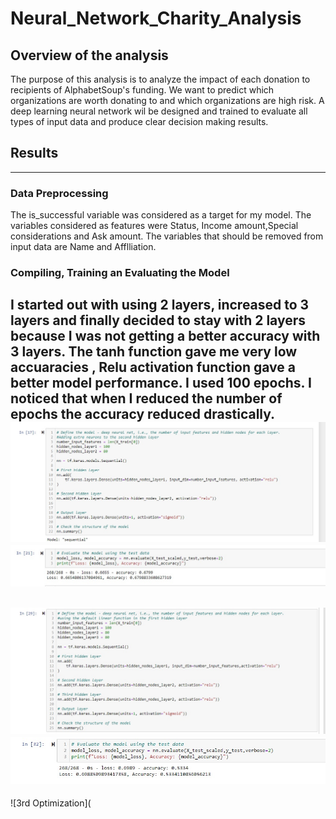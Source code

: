 # Neural_Network_Charity_Analysis
## Overview of the analysis
The purpose of this analysis is to analyze the impact of each donation to recipients of AlphabetSoup's funding. We want to predict which organizations are worth donating to and which organizations are high risk. A deep learning neural network wil be designed and trained to evaluate all types of input data and produce clear decision making results.
## Results
---
### Data Preprocessing
The is_successful variable was considered as a target for my model.
The variables considered as features were Status, Income amount,Special considerations and Ask amount.
The variables that should be removed from input data are Name and  Afflliation.
### Compiling, Training an Evaluating the Model
I started out with using 2 layers, increased to 3 layers and finally decided to stay with 2 layers because I was not getting a better accuracy with 3 layers.
The tanh function gave me very low accuaracies , Relu activation function gave a better model performance.
I used 100 epochs. I noticed that when I reduced the number of epochs the accuracy reduced drastically.
![Ist Optimization](https://github.com/Elewekeadanma/Neural_Network_Charity_Analysis/blob/main/images/optimization1.jpg)
![Results of the 1st Optimization](https://github.com/Elewekeadanma/Neural_Network_Charity_Analysis/blob/main/images/result_optimization1.jpg)
---
![2nd Optimization](https://github.com/Elewekeadanma/Neural_Network_Charity_Analysis/blob/main/images/optimization2.jpg)
![Results of the 2nd Optimization](https://github.com/Elewekeadanma/Neural_Network_Charity_Analysis/blob/main/images/result_optimization2.jpg)
---
![3rd Optimization](
